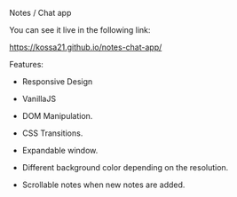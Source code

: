 Notes / Chat app

You can see it live in the following link:

https://kossa21.github.io/notes-chat-app/

Features: 

- Responsive Design
- VanillaJS
- DOM Manipulation.
- CSS Transitions. 



- Expandable window.
- Different background color depending on the resolution.
- Scrollable notes when new notes are added.
